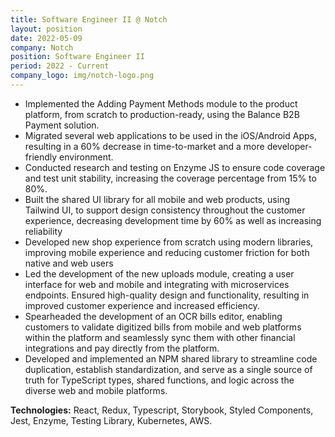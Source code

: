 ```yaml
---
title: Software Engineer II @ Notch
layout: position
date: 2022-05-09
company: Notch
position: Software Engineer II
period: 2022 - Current
company_logo: img/notch-logo.png
---
```

- Implemented the Adding Payment Methods module to the product platform, from scratch to production-ready, using the Balance B2B Payment solution.
- Migrated several web applications to be used in the iOS/Android Apps, resulting in a 60% decrease in time-to-market and a more developer-friendly environment.
- Conducted research and testing on Enzyme JS to ensure code coverage and test unit stability, increasing the coverage percentage from 15% to 80%.
- Built the shared UI library for all mobile and web products, using Tailwind UI, to support design consistency throughout the customer experience, decreasing development time by 60% as well as increasing reliability
- Developed new shop experience from scratch using modern libraries, improving mobile experience and reducing customer friction for both native and web users
- Led the development of the new uploads module, creating a user interface for web and mobile and integrating with microservices endpoints. Ensured high-quality design and functionality, resulting in improved customer experience and increased efficiency.
- Spearheaded the development of an OCR bills editor, enabling customers to validate digitized bills from mobile and web platforms within the platform and seamlessly sync them with other financial integrations and pay directly from the platform.
- Developed and implemented an NPM shared library to streamline code duplication, establish standardization, and serve as a single source of truth for TypeScript types, shared functions, and logic across the diverse web and mobile platforms.

**Technologies:** React, Redux, Typescript, Storybook, Styled Components, Jest, Enzyme, Testing Library, Kubernetes, AWS.
